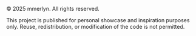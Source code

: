 © 2025 mmerlyn. All rights reserved.

This project is published for personal showcase and inspiration purposes only.
Reuse, redistribution, or modification of the code is not permitted.
